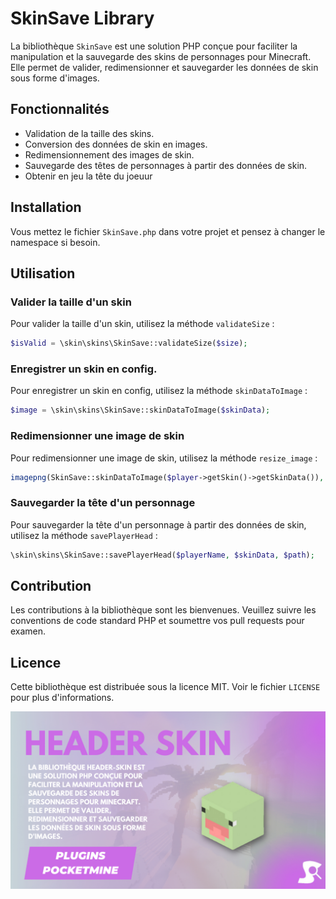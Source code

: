 # SkinSave Library

La bibliothèque `SkinSave` est une solution PHP conçue pour faciliter la manipulation et la sauvegarde des skins de personnages pour Minecraft. Elle permet de valider, redimensionner et sauvegarder les données de skin sous forme d'images.

## Fonctionnalités

- Validation de la taille des skins.
- Conversion des données de skin en images.
- Redimensionnement des images de skin.
- Sauvegarde des têtes de personnages à partir des données de skin.
- Obtenir en jeu la tête du joeuur 

## Installation

Vous mettez le fichier `SkinSave.php` dans votre projet et pensez à changer le namespace si besoin.

## Utilisation

### Valider la taille d'un skin

Pour valider la taille d'un skin, utilisez la méthode `validateSize` :

```php
$isValid = \skin\skins\SkinSave::validateSize($size);
```

### Enregistrer un skin en config.

Pour enregistrer un skin en config, utilisez la méthode `skinDataToImage` :

```php
$image = \skin\skins\SkinSave::skinDataToImage($skinData);
```

### Redimensionner une image de skin

Pour redimensionner une image de skin, utilisez la méthode `resize_image` :

```php
imagepng(SkinSave::skinDataToImage($player->getSkin()->getSkinData()), Main::getInstance()->getDataFolder() . "skins/" . $player->getName() . ".png");
```

### Sauvegarder la tête d'un personnage

Pour sauvegarder la tête d'un personnage à partir des données de skin, utilisez la méthode `savePlayerHead` :

```php
\skin\skins\SkinSave::savePlayerHead($playerName, $skinData, $path);
```

## Contribution

Les contributions à la bibliothèque sont les bienvenues. Veuillez suivre les conventions de code standard PHP et soumettre vos pull requests pour examen.

## Licence

Cette bibliothèque est distribuée sous la licence MIT. Voir le fichier `LICENSE` pour plus d'informations.

![Header-Skin](header-skin.png)